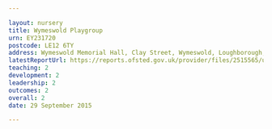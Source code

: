 ```yaml
---

layout: nursery
title: Wymeswold Playgroup
urn: EY231720
postcode: LE12 6TY
address: Wymeswold Memorial Hall, Clay Street, Wymeswold, Loughborough, LE12 6TY
latestReportUrl: https://reports.ofsted.gov.uk/provider/files/2515565/urn/EY231720.pdf
teaching: 2
development: 2
leadership: 2
outcomes: 2
overall: 2
date: 29 September 2015

---
```

